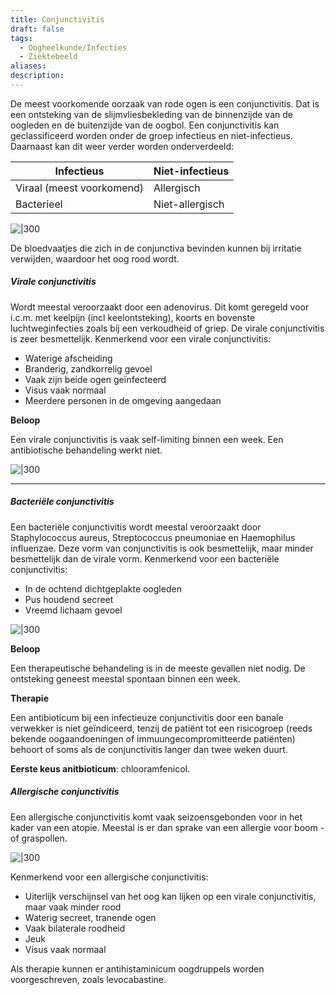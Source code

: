 ```yaml
---
title: Conjunctivitis
draft: false
tags:
  - Oogheelkunde/Infecties
  - Ziektebeeld
aliases: 
description:
---
```


De meest voorkomende oorzaak van rode ogen is een conjunctivitis. Dat is een ontsteking van de slijmvliesbekleding van de binnenzijde van de oogleden en de buitenzijde van de oogbol.  Een conjunctivitis kan geclassificeerd worden onder de groep infectieus en niet-infectieus. Daarnaast kan dit weer verder worden onderverdeeld:

| Infectieus | Niet-infectieus |
| --- | --- |
| Viraal (meest voorkomend) | Allergisch  |
| Bacterieel | Niet-allergisch |

![|300](https://i.imgur.com/9dxtQMW.png)


De bloedvaatjes die zich in de conjunctiva bevinden kunnen bij irritatie verwijden, waardoor het oog rood wordt.

##### Virale conjunctivitis

Wordt meestal veroorzaakt door een adenovirus. Dit komt geregeld voor i.c.m. met keelpijn (incl keelontsteking), koorts en bovenste luchtweginfecties zoals bij een verkoudheid of griep. De virale conjunctivitis is zeer besmettelijk. Kenmerkend voor een virale conjunctivitis:

- Waterige afscheiding
- Branderig, zandkorrelig gevoel
- Vaak zijn beide ogen geïnfecteerd
- Visus vaak normaal
- Meerdere personen in de omgeving aangedaan

**Beloop**

Een virale conjunctivitis is vaak self-limiting binnen een week. Een antibiotische behandeling werkt niet.

![|300](https://i.imgur.com/T4TQICa.png)

---

##### Bacteriële conjunctivitis

Een bacteriële conjunctivitis wordt meestal veroorzaakt door Staphylococcus aureus, Streptococcus pneumoniae en Haemophilus influenzae. Deze vorm van conjunctivitis is ook besmettelijk, maar minder besmettelijk dan de virale vorm. Kenmerkend voor een bacteriële conjunctivitis:

- In de ochtend dichtgeplakte oogleden
- Pus houdend secreet
- Vreemd lichaam gevoel

![|300](https://i.imgur.com/F8heqEz.png)

**Beloop**

Een therapeutische behandeling is in de meeste gevallen niet nodig. De ontsteking geneest meestal spontaan binnen een week.

**Therapie**

Een antibioticum bij een infectieuze conjunctivitis door een banale verwekker is niet geïndiceerd, tenzij de patiënt tot een risicogroep (reeds bekende oogaandoeningen of immuungecompromitteerde patiënten) behoort of soms als de conjunctivitis langer dan twee weken duurt.

**Eerste keus anitbioticum**: chlooramfenicol.

##### Allergische conjunctivitis

Een allergische conjunctivitis komt vaak seizoensgebonden voor in het kader van een atopie. Meestal is er dan sprake van een allergie voor boom -of graspollen.


![|300](https://i.imgur.com/H5SxIgW.png)


Kenmerkend voor een allergische conjunctivitis:

- Uiterlijk verschijnsel van het oog kan lijken op een virale conjunctivitis, maar vaak minder rood
- Waterig secreet, tranende ogen
- Vaak bilaterale roodheid
- Jeuk
- Visus vaak normaal

Als therapie kunnen er antihistaminicum oogdruppels worden voorgeschreven, zoals levocabastine.